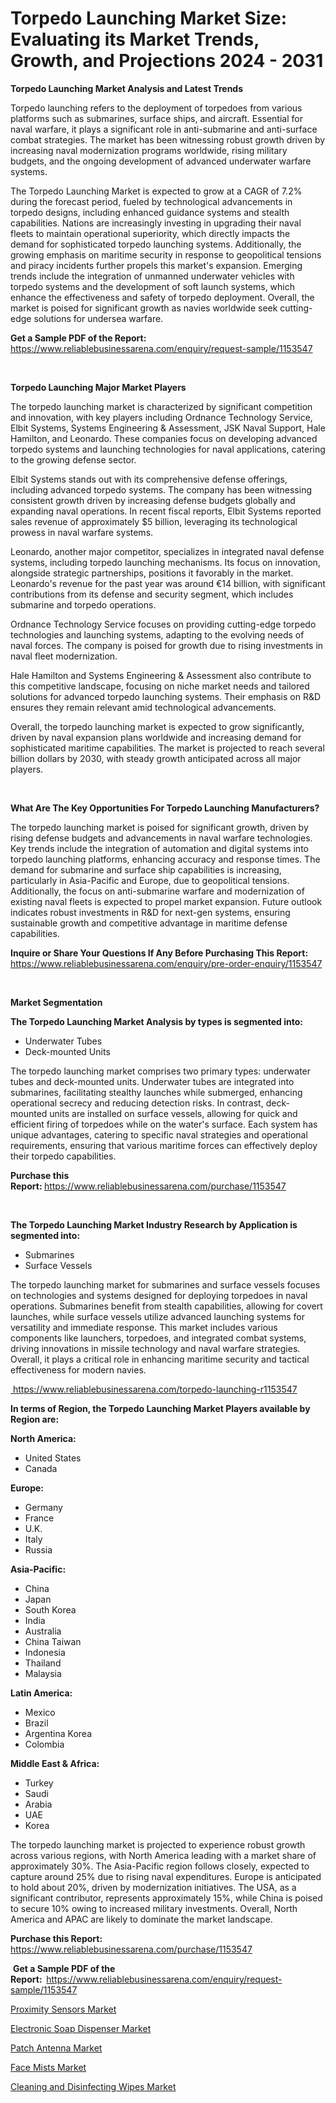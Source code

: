 <p><h1>Torpedo Launching Market Size: Evaluating its Market Trends, Growth, and Projections 2024 - 2031</h1></p><p><strong>Torpedo Launching Market Analysis and Latest Trends</strong></p>
<p><p>Torpedo launching refers to the deployment of torpedoes from various platforms such as submarines, surface ships, and aircraft. Essential for naval warfare, it plays a significant role in anti-submarine and anti-surface combat strategies. The market has been witnessing robust growth driven by increasing naval modernization programs worldwide, rising military budgets, and the ongoing development of advanced underwater warfare systems.</p><p>The Torpedo Launching Market is expected to grow at a CAGR of 7.2% during the forecast period, fueled by technological advancements in torpedo designs, including enhanced guidance systems and stealth capabilities. Nations are increasingly investing in upgrading their naval fleets to maintain operational superiority, which directly impacts the demand for sophisticated torpedo launching systems. Additionally, the growing emphasis on maritime security in response to geopolitical tensions and piracy incidents further propels this market's expansion. Emerging trends include the integration of unmanned underwater vehicles with torpedo systems and the development of soft launch systems, which enhance the effectiveness and safety of torpedo deployment. Overall, the market is poised for significant growth as navies worldwide seek cutting-edge solutions for undersea warfare.</p></p>
<p><strong>Get a Sample PDF of the Report:&nbsp;</strong> <a href="https://www.reliablebusinessarena.com/enquiry/request-sample/1153547?utm_campaign=1767&utm_medium=2&utm_source=Github&utm_content=ia&utm_term=17102024&utm_id=torpedo-launching">https://www.reliablebusinessarena.com/enquiry/request-sample/1153547</a></p>
<p>&nbsp;</p>
<p><strong>Torpedo Launching Major Market Players</strong></p>
<p><p>The torpedo launching market is characterized by significant competition and innovation, with key players including Ordnance Technology Service, Elbit Systems, Systems Engineering & Assessment, JSK Naval Support, Hale Hamilton, and Leonardo. These companies focus on developing advanced torpedo systems and launching technologies for naval applications, catering to the growing defense sector.</p><p>Elbit Systems stands out with its comprehensive defense offerings, including advanced torpedo systems. The company has been witnessing consistent growth driven by increasing defense budgets globally and expanding naval operations. In recent fiscal reports, Elbit Systems reported sales revenue of approximately $5 billion, leveraging its technological prowess in naval warfare systems.</p><p>Leonardo, another major competitor, specializes in integrated naval defense systems, including torpedo launching mechanisms. Its focus on innovation, alongside strategic partnerships, positions it favorably in the market. Leonardo's revenue for the past year was around €14 billion, with significant contributions from its defense and security segment, which includes submarine and torpedo operations.</p><p>Ordnance Technology Service focuses on providing cutting-edge torpedo technologies and launching systems, adapting to the evolving needs of naval forces. The company is poised for growth due to rising investments in naval fleet modernization.</p><p>Hale Hamilton and Systems Engineering & Assessment also contribute to this competitive landscape, focusing on niche market needs and tailored solutions for advanced torpedo launching systems. Their emphasis on R&D ensures they remain relevant amid technological advancements.</p><p>Overall, the torpedo launching market is expected to grow significantly, driven by naval expansion plans worldwide and increasing demand for sophisticated maritime capabilities. The market is projected to reach several billion dollars by 2030, with steady growth anticipated across all major players.</p></p>
<p>&nbsp;</p>
<p><strong>What Are The Key Opportunities For Torpedo Launching Manufacturers?</strong></p>
<p><p>The torpedo launching market is poised for significant growth, driven by rising defense budgets and advancements in naval warfare technologies. Key trends include the integration of automation and digital systems into torpedo launching platforms, enhancing accuracy and response times. The demand for submarine and surface ship capabilities is increasing, particularly in Asia-Pacific and Europe, due to geopolitical tensions. Additionally, the focus on anti-submarine warfare and modernization of existing naval fleets is expected to propel market expansion. Future outlook indicates robust investments in R&D for next-gen systems, ensuring sustainable growth and competitive advantage in maritime defense capabilities.</p></p>
<p><strong>Inquire or Share Your Questions If Any Before Purchasing This Report:</strong> <a href="https://www.reliablebusinessarena.com/enquiry/pre-order-enquiry/1153547?utm_campaign=1767&utm_medium=2&utm_source=Github&utm_content=ia&utm_term=17102024&utm_id=torpedo-launching">https://www.reliablebusinessarena.com/enquiry/pre-order-enquiry/1153547</a></p>
<p>&nbsp;</p>
<p><strong>Market Segmentation</strong></p>
<p><strong>The Torpedo Launching Market Analysis by types is segmented into:</strong></p>
<p><ul><li>Underwater Tubes</li><li>Deck-mounted Units</li></ul></p>
<p><p>The torpedo launching market comprises two primary types: underwater tubes and deck-mounted units. Underwater tubes are integrated into submarines, facilitating stealthy launches while submerged, enhancing operational secrecy and reducing detection risks. In contrast, deck-mounted units are installed on surface vessels, allowing for quick and efficient firing of torpedoes while on the water's surface. Each system has unique advantages, catering to specific naval strategies and operational requirements, ensuring that various maritime forces can effectively deploy their torpedo capabilities.</p></p>
<p><strong>Purchase this Report:&nbsp;</strong><a href="https://www.reliablebusinessarena.com/purchase/1153547?utm_campaign=1767&utm_medium=2&utm_source=Github&utm_content=ia&utm_term=17102024&utm_id=torpedo-launching">https://www.reliablebusinessarena.com/purchase/1153547</a></p>
<p>&nbsp;</p>
<p><strong>The Torpedo Launching Market Industry Research by Application is segmented into:</strong></p>
<p><ul><li>Submarines</li><li>Surface Vessels</li></ul></p>
<p><p>The torpedo launching market for submarines and surface vessels focuses on technologies and systems designed for deploying torpedoes in naval operations. Submarines benefit from stealth capabilities, allowing for covert launches, while surface vessels utilize advanced launching systems for versatility and immediate response. This market includes various components like launchers, torpedoes, and integrated combat systems, driving innovations in missile technology and naval warfare strategies. Overall, it plays a critical role in enhancing maritime security and tactical effectiveness for modern navies.</p></p>
<p><a href="https://www.reliablebusinessarena.com/torpedo-launching-r1153547?utm_campaign=1767&utm_medium=2&utm_source=Github&utm_content=ia&utm_term=17102024&utm_id=torpedo-launching">&nbsp;https://www.reliablebusinessarena.com/torpedo-launching-r1153547</a></p>
<p><strong>In terms of Region, the Torpedo Launching Market Players available by Region are:</strong></p>
<p>
    <p> <strong> North America: </strong>
        <ul>
            <li>United States</li>
            <li>Canada</li>
        </ul>
        </p> 
    <p> <strong> Europe: </strong>
        <ul>
            <li>Germany</li>
            <li>France</li>
            <li>U.K.</li>
            <li>Italy</li>
            <li>Russia</li>
        </ul>
        </p> 
    <p> <strong> Asia-Pacific: </strong>
        <ul>
            <li>China</li>
            <li>Japan</li>
            <li>South Korea</li>
            <li>India</li>
            <li>Australia</li>
            <li>China Taiwan</li>
            <li>Indonesia</li>
            <li>Thailand</li>
            <li>Malaysia</li>
        </ul>
        </p> 
    <p> <strong> Latin America: </strong>
        <ul>
            <li>Mexico</li>
            <li>Brazil</li>
            <li>Argentina Korea</li>
            <li>Colombia</li>
        </ul>
        </p> 
    <p> <strong> Middle East & Africa: </strong>
        <ul>
            <li>Turkey</li>
            <li>Saudi</li>
            <li>Arabia</li>
            <li>UAE</li>
            <li>Korea</li>
        </ul>
    </p>
    </p>
<p><p>The torpedo launching market is projected to experience robust growth across various regions, with North America leading with a market share of approximately 30%. The Asia-Pacific region follows closely, expected to capture around 25% due to rising naval expenditures. Europe is anticipated to hold about 20%, driven by modernization initiatives. The USA, as a significant contributor, represents approximately 15%, while China is poised to secure 10% owing to increased military investments. Overall, North America and APAC are likely to dominate the market landscape.</p></p>
<p><strong>Purchase this Report: </strong><a href="https://www.reliablebusinessarena.com/purchase/1153547?utm_campaign=1767&utm_medium=2&utm_source=Github&utm_content=ia&utm_term=17102024&utm_id=torpedo-launching">https://www.reliablebusinessarena.com/purchase/1153547</a></p>
<p>&nbsp;<strong>Get a Sample PDF of the Report:&nbsp;&nbsp;</strong><a href="https://www.reliablebusinessarena.com/enquiry/request-sample/1153547?utm_campaign=1767&utm_medium=2&utm_source=Github&utm_content=ia&utm_term=17102024&utm_id=torpedo-launching">https://www.reliablebusinessarena.com/enquiry/request-sample/1153547</a></p>
<p><strong></strong></p>
<p><p><a href="https://www.linkedin.com/pulse/sustainability-trends-proximity-sensors-industry-market-implications-qcdac?utm_campaign=1767&utm_medium=2&utm_source=Github&utm_content=ia&utm_term=17102024&utm_id=torpedo-launching">Proximity Sensors Market</a></p><p><a href="https://www.linkedin.com/pulse/global-electronic-soap-dispenser-industry-analysis-report-market-hpvoc?utm_campaign=1767&utm_medium=2&utm_source=Github&utm_content=ia&utm_term=17102024&utm_id=torpedo-launching">Electronic Soap Dispenser Market</a></p><p><a href="https://www.linkedin.com/pulse/global-patch-antenna-market-trends-insights-growth-opportunities-7lewe?utm_campaign=1767&utm_medium=2&utm_source=Github&utm_content=ia&utm_term=17102024&utm_id=torpedo-launching">Patch Antenna Market</a></p><p><a href="https://www.linkedin.com/pulse/global-face-mists-market-share-growth-opportunities-growing-cvhyc?utm_campaign=1767&utm_medium=2&utm_source=Github&utm_content=ia&utm_term=17102024&utm_id=torpedo-launching">Face Mists Market</a></p><p><a href="https://www.linkedin.com/pulse/comprehensive-cleaning-disinfecting-wipes-market-report-segmentation-mbptc?utm_campaign=1767&utm_medium=2&utm_source=Github&utm_content=ia&utm_term=17102024&utm_id=torpedo-launching">Cleaning and Disinfecting Wipes Market</a></p></p>